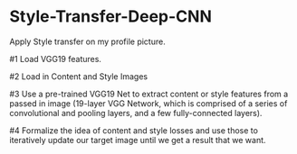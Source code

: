 # Style-Transfer-Deep-CNN
Apply Style transfer on my profile picture. 

#1 Load VGG19 features. 

#2 Load in Content and Style Images

#3 Use a pre-trained VGG19 Net to extract content or style features from a passed in image 
(19-layer VGG Network, which is comprised of a series of convolutional and pooling layers, and a few fully-connected layers).

#4 Formalize the idea of content and style losses and use those to iteratively update our target image until we get a result that we want. 


